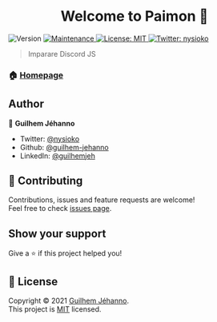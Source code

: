 <h1 align="center">Welcome to Paimon 👋</h1>
<p>
  <img alt="Version" src="https://img.shields.io/badge/version-1.0.0-blue.svg?cacheSeconds=2592000" />
  <a href="https://github.com/guilhem-jehanno/paimon/graphs/commit-activity" target="_blank">
    <img alt="Maintenance" src="https://img.shields.io/badge/Maintained%3F-yes-green.svg" />
  </a>
  <a href="https://github.com/guilhem-jehanno/paimon/blob/master/LICENSE" target="_blank">
    <img alt="License: MIT" src="https://img.shields.io/github/license/guilhem-jehanno/Paimon" />
  </a>
  <a href="https://twitter.com/nysioko" target="_blank">
    <img alt="Twitter: nysioko" src="https://img.shields.io/twitter/follow/nysioko.svg?style=social" />
  </a>
</p>

> Imparare Discord JS

### 🏠 [Homepage](https://github.com/guilhem-jehanno/paimon#readme)

## Author

👤 **Guilhem Jéhanno**

* Twitter: [@nysioko](https://twitter.com/nysioko)
* Github: [@guilhem-jehanno](https://github.com/guilhem-jehanno)
* LinkedIn: [@guilhemjeh](https://linkedin.com/in/guilhemjeh)

## 🤝 Contributing

Contributions, issues and feature requests are welcome!<br />Feel free to check [issues page](https://github.com/guilhem-jehanno/paimon/issues). 

## Show your support

Give a ⭐️ if this project helped you!

## 📝 License

Copyright © 2021 [Guilhem Jéhanno](https://github.com/guilhem-jehanno).<br />
This project is [MIT](https://github.com/guilhem-jehanno/paimon/blob/master/LICENSE) licensed.
